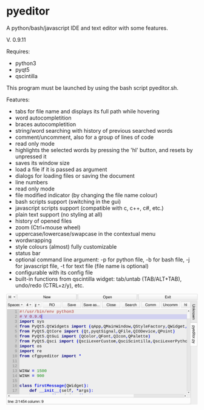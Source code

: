 # pyeditor
A python/bash/javascript IDE and text editor with some features.

V. 0.9.11

Requires:
- python3
- pyqt5
- qscintilla

This program must be launched by using the bash script pyeditor.sh.

Features:
- tabs for file name and displays its full path while hovering
- word autocompletition
- braces autocompletition
- string/word searching with history of previous searched words
- comment/uncomment, also for a group of lines of code
- read only mode
- highlights the selected words by pressing the 'hl' button, and resets by unpressed it
- saves its window size
- load a file if it is passed as argument
- dialogs for loading files or saving the document
- line numbers
- read only mode
- file modified indicator (by changing the file name colour)
- bash scripts support (switching in the gui)
- javascript scripts support (compatible with c, c++, c#, etc.)
- plain text support (no styling at all)
- history of opened files
- zoom (Ctrl+mouse wheel)
- uppercase/lowercase/swapcase in the contextual menu
- wordwrapping
- style colours (almost) fully customizable
- status bar
- optional command line argument: -p for python file, -b for bash file, -j for javascript file, -t for text file (file name is optional) 
- configurable with its config file
- built-in functions from qscintilla widget: tab/untab (TAB/ALT+TAB), undo/redo (CTRL+z/y), etc.

![My image](https://github.com/frank038/pyeditor/blob/main/image1.png)

